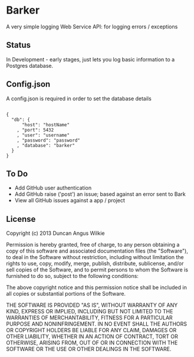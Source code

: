Barker
======

A very simple logging Web Service API: for logging errors / exceptions

Status
------

In Development - early stages, just lets you log basic information to a Postgres database.

Config.json
-----------

A config.json is required in order to set the database details

```node

{
  "db": {
      "host": "hostName"
    , "port": 5432
    , "user": "username"
    , "password": "password"
    , "database": "barker"
  }
}

```

To Do
-----
- Add GitHub user authentication
- Add GitHub raise ('post') an issue; based against an error sent to Bark
- View all GitHub issues against a app / project


License
-------
Copyright (c) 2013 Duncan Angus Wilkie

Permission is hereby granted, free of charge, to any person obtaining a copy of this software and associated documentation files (the "Software"), to deal in the Software without restriction, including without limitation the rights to use, copy, modify, merge, publish, distribute, sublicense, and/or sell copies of the Software, and to permit persons to whom the Software is furnished to do so, subject to the following conditions:

The above copyright notice and this permission notice shall be included in all copies or substantial portions of the Software.

THE SOFTWARE IS PROVIDED "AS IS", WITHOUT WARRANTY OF ANY KIND, EXPRESS OR IMPLIED, INCLUDING BUT NOT LIMITED TO THE WARRANTIES OF MERCHANTABILITY, FITNESS FOR A PARTICULAR PURPOSE AND NONINFRINGEMENT. IN NO EVENT SHALL THE AUTHORS OR COPYRIGHT HOLDERS BE LIABLE FOR ANY CLAIM, DAMAGES OR OTHER LIABILITY, WHETHER IN AN ACTION OF CONTRACT, TORT OR OTHERWISE, ARISING FROM, OUT OF OR IN CONNECTION WITH THE SOFTWARE OR THE USE OR OTHER DEALINGS IN THE SOFTWARE.

